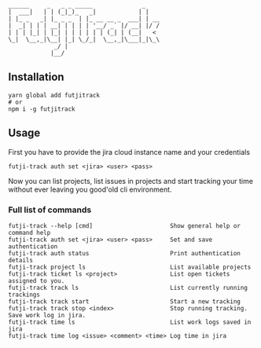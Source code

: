 ```
______     _   _ _ _____              _
|  ___|   | | (_|_)_   _|            | |
| |_ _   _| |_ _ _  | |_ __ __ _  ___| | __
|  _| | | | __| | | | | '__/ _` |/ __| |/ /
| | | |_| | |_| | | | | | | (_| | (__|   <
\_|  \__,_|\__| |_| \_/_|  \__,_|\___|_|\_\
             _/ |
            |__/
```

Installation
------------

```
yarn global add futjitrack
# or
npm i -g futjitrack
```

Usage
-----

First you have to provide the jira cloud instance name and your credentials

`futji-track auth set <jira> <user> <pass>`

Now you can list projects, list issues in projects and start tracking your time without ever leaving you good'old cli environment.

### Full list of commands

```
futji-track --help [cmd]                      Show general help or command help
futji-track auth set <jira> <user> <pass>     Set and save authentication
futji-track auth status                       Print authentication details
futji-track project ls                        List available projects
futji-track ticket ls <project>               List open tickets assigned to you.
futji-track track ls                          List currently running trackings
futji-track track start                       Start a new tracking
futji-track track stop <index>                Stop running tracking. Save work log in jira.
futji-track time ls                           List work logs saved in jira
futji-track time log <issue> <comment> <time> Log time in jira
```
